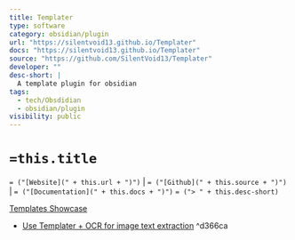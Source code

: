 ```yaml
---
title: Templater
type: software
category: obsidian/plugin
url: "https://silentvoid13.github.io/Templater"
docs: "https://silentvoid13.github.io/Templater"
source: "https://github.com/SilentVoid13/Templater"
developer: ""
desc-short: |
  A template plugin for obsidian
tags:
  - tech/Obsdidian
  - obsidian/plugin
visibility: public
---
```

# `=this.title`

`= ("[Website](" + this.url + ")")` |  `= ("[Github](" + this.source + ")")` | `= ("[Documentation](" + this.docs + ")")`
`= ("> " + this.desc-short)`

[Templates Showcase](https://github.com/SilentVoid13/Templater/discussions/categories/templates-showcase)

- [Use Templater + OCR for image text extraction](https://forum.obsidian.md/t/basic-ocr-in-obsidian/18087/30) ^d366ca
